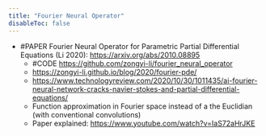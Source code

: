 ```yaml
---
title: "Fourier Neural Operator"
disableToc: false 
---
```



- #PAPER Fourier Neural Operator for Parametric Partial Differential Equations (Li 2020): https://arxiv.org/abs/2010.08895
	- #CODE https://github.com/zongyi-li/fourier_neural_operator
	- https://zongyi-li.github.io/blog/2020/fourier-pde/
	- https://www.technologyreview.com/2020/10/30/1011435/ai-fourier-neural-network-cracks-navier-stokes-and-partial-differential-equations/
	- Function approximation in Fourier space instead of a the Euclidian (with conventional convolutions)
	- Paper explained: https://www.youtube.com/watch?v=IaS72aHrJKE